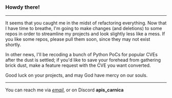 ### Howdy there!
***

It seems that you caught me in the midst of refactoring everything. Now that I have time to breathe, I'm going to make changes (and deletions) to some repos in order to streamline my projects and look slightly less like a mess. If you like some repos, please pull them soon, since they may not exist shortly. 

In other news, I'll be recoding a bunch of Python PoCs for popular CVEs after the dust is settled; if you'd like to save your forehead from gathering brick dust, make a feature request with the CVE you want converted.

Good luck on your projects, and may God have mercy on our souls.

***

You can reach me via [_email_](mailto:nathan@artiotech.org), or on Discord **apis_carnica**